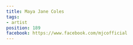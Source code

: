 ```yaml
---
title: Maya Jane Coles
tags:
- artist
position: 189
facebook: https://www.facebook.com/mjcofficial
---
```


